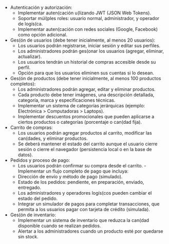 - Autenticación y autorización:
  - Implementar auten(cación u(lizando JWT (JSON Web Tokens).
  - Soportar múl(ples roles: usuario normal, administrador, y operador de logís(ca. 
  - Implementar auten(cación con redes sociales (Google, Facebook) como opción adicional.
- Ges(ón de usuarios (debe tener inicialmente, al menos 20 usuarios):
  - Los usuarios podrán registrarse, iniciar sesión y editar sus perfiles.
  - Los administradores podrán ges(onar los usuarios (agregar, eliminar, actualizar). 
  - Los usuarios tendrán un historial de compras accesible desde su perfil.
  - Opción para que los usuarios eliminen sus cuentas si lo desean.
- Ges(ón de productos (debe tener inicialmente, al menos 100 productos completos):
  - Los administradores podrán agregar, editar y eliminar productos.
  - Cada producto debe tener imágenes, una descripción detallada, categoría, marca y especificaciones técnicas.
  - Implementar un sistema de categorías jerárquicas (ejemplo: Electrónica > Computadoras > Laptops).
  - Implementar descuentos promocionales que pueden aplicarse a ciertos productos o categorías (porcentaje o can(dad fija).
- Carrito de compras:
  - Los usuarios podrán agregar productos al carrito, modificar las can(dades, y eliminar productos.
  - Se deberá mantener el estado del carrito aunque el usuario cierre sesión o cierre el navegador (persistencia local o en la base de datos).
- Pedidos y proceso de pago:
  - Los usuarios podrán confirmar su compra desde el carrito. - Implementar un flujo completo de pago que incluya:
  - Dirección de envío y método de pago (simulado).
  - Estado de los pedidos: pendiente, en preparación, enviado, entregado.
  - Los administradores y operadores logís(cos pueden cambiar el estado del pedido.
  - Integrar un simulador de pagos para completar transacciones, que permita a los usuarios pagar con tarjeta de crédito (simulada).
- Ges(ón de inventario:
  - Implementar un sistema de inventario que reduzca la can(dad disponible cuando se realizan pedidos.
  - Alertar a los administradores cuando un producto esté por quedarse sin stock.